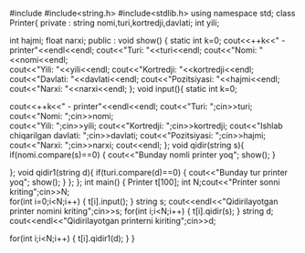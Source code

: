 #include<iostream>
#include<string.h>
#include<stdlib.h>
using namespace std; 
class Printer{ 
 private : 
 string nomi,turi,kortredji,davlati; 
 int yili; 
 
 int hajmi; 
 float narxi; 
 public : 
  void show() 
  { 
   static int k=0; 
   cout<<++k<<" - printer"<<endl<<endl; 
   cout<<"Turi: "<<turi<<endl;
   cout<<"Nomi: "<<nomi<<endl;  
   cout<<"Yili: "<<yili<<endl; 
   cout<<"Kortredji: "<<kortredji<<endl; 
   cout<<"Davlati: "<<davlati<<endl; 
   cout<<"Pozitsiyasi: "<<hajmi<<endl; 
   cout<<"Narxi: "<<narxi<<endl; 
  }; 
  void input(){ 
   static int k=0; 

   cout<<++k<<" - printer"<<endl<<endl; 
   cout<<"Turi: ";cin>>turi;
   cout<<"Nomi: ";cin>>nomi;  
   cout<<"Yili: ";cin>>yili; 
   cout<<"Kortredji: ";cin>>kortredji; 
   cout<<"Ishlab chiqarilgan davlati: ";cin>>davlati; 
   cout<<"Pozitsiyasi: ";cin>>hajmi; 
   cout<<"Narxi: ";cin>>narxi;
   cout<<endl; 
  }; 
  void qidir(string s){ 
   if(nomi.compare(s)==0) 
   { 
    cout<<"Bunday nomli printer yoq"; 
    show(); 
   } 


}; 
void qidir1(string d){ 
   if(turi.compare(d)==0) 
   { 
    cout<<"Bunday tur printer yoq"; 
    show(); 
   } 
  }; 
}; 
int main() 
{ 
 Printer t[100]; 
 int N;cout<<"Printer sonni kriting";cin>>N;  
 for(int i=0;i<N;i++) 
 { 
  t[i].input(); 
 } 
 string s; 
 cout<<endl<<"Qidirilayotgan printer nomini kriting";cin>>s; 
 for(int i;i<N;i++) 
 { 
  t[i].qidir(s); 
 } 
 string d; 
 cout<<endl<<"Qidirilayotgan printerni  kiriting";cin>>d; 

 for(int i;i<N;i++) 
 { 
  t[i].qidir1(d); 
 } 
}
